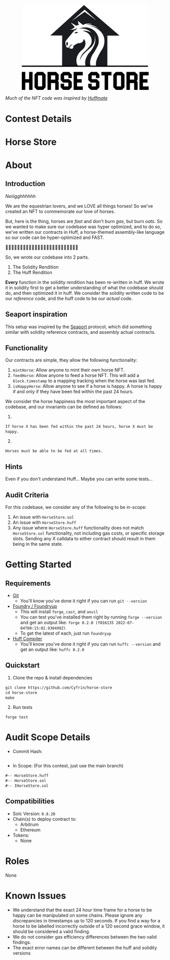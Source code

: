 <p align="center">
<img src="./images/horse-store.png" width="400" alt="horse-store">
<br/>

*Much of the NFT code was inspired by [Huffmate](https://github.com/huff-language/huffmate/)*

# Contest Details 

# Horse Store 

# About

## Introduction
*Neiiigghhhhhh*

We are the equestrian lovers, and we LOVE all things horses! So we've created an NFT to commemorate our love of horses.

But, here is the thing, horses are *fast* and don't burn *gas*, but burn *oats*. So we wanted to make sure our codebase was hyper optimized, and to do so, we've written our contracts in Huff, a horse-themed assembly-like language so our code can be hyper-optimized and FAST. 

🐎🐎🐎🐎🐎🐎🐎🐎🐎🐎🐎🐎🐎🐎🐎🐎🐎🐎🐎🐎🐎🐎🐎🐎🐎

So, we wrote our codebase into 2 parts.

1. The Solidity Rendition
2. The Huff Rendition

**Every** function in the solidity rendition has been re-written in huff. We wrote it in solidity first to get a better understanding of what the codebase *should* do, and then optimized it in huff. We consider the solidity written code to be our *reference* code, and the huff code to be our *actual* code. 

## Seaport inspiration

This setup was inspired by the [Seaport](https://github.com/ProjectOpenSea/seaport) protocol, which did something similar with solidity reference contracts, and assembly actual contracts. 

## Functionality 

Our contracts are simple, they allow the following functionality:

1. `mintHorse`: Allow anyone to mint their own horse NFT.
2. `feedHorse`: Allow anyone to feed a horse NFT. This will add a `block.timestamp` to a mapping tracking when the horse was last fed. 
3. `isHappyHorse`: Allow anyone to see if a horse is happy. A horse is happy if and only if they have been fed within the past 24 hours.   

We consider the horse happiness the most important aspect of the codebase, and our invariants can be defined as follows:

1. 
```
If horse X has been fed within the past 24 hours, horse X must be happy.
```

2.   
```
Horses must be able to be fed at all times. 
```

## Hints

Even if you don't understand Huff... Maybe you can write some tests... 

## Audit Criteria 

For this codebase, we consider any of the following to be in-scope:
1. An issue with `HorseStore.sol`
2. An issue with `HorseStore.huff`
3. Any issue where `HorseStore.huff` functionality does not match `HorseStore.sol` functionality, not including gas costs, or specific storage slots. Sending any X calldata to either contract should result in them being in the same state. 

# Getting Started

## Requirements

-   [Git](https://git-scm.com/book/en/v2/Getting-Started-Installing-Git)  
    -   You'll know you've done it right if you can run `git --version`
-   [Foundry / Foundryup](https://github.com/gakonst/foundry)
    -   This will install `forge`, `cast`, and `anvil`
    -   You can test you've installed them right by running `forge --version` and get an output like: `forge 0.2.0 (f016135 2022-07-04T00:15:02.930499Z)`
    -   To get the latest of each, just run `foundryup`
-   [Huff Compiler](https://docs.huff.sh/get-started/installing/)
    -   You'll know you've done it right if you can run `huffc --version` and get an output like: `huffc 0.2.0`


## Quickstart

1. Clone the repo & install dependencies

```
git clone https://github.com/Cyfrin/horse-store
cd horse-store
make
```

2. Run tests

```
forge test
```

# Audit Scope Details

- Commit Hash: 
```

```
- In Scope:
(For this contest, just use the main branch)

```
#-- HorseStore.huff
#-- HorseStore.sol
#-- IHorseStore.sol
```

## Compatibilities

- Solc Version: `0.8.20`
- Chain(s) to deploy contract to: 
  - Arbitrum
  - Ethereum
- Tokens:
  - None

# Roles

None

# Known Issues

- We understand that the exact 24 hour time frame for a horse to be happy can be manipulated on some chains. Please ignore any discrepancies in timestamps up to 120 seconds. If you find a way for a horse to be labelled incorrectly outside of a 120 second grace window, it should be considered a valid finding. 
- We do not consider gas efficiency differences between the two valid findings. 
- The exact error names can be different between the huff and solidity versions